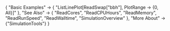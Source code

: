 {
  "Basic Examples" -> {
    "ListLinePlot[ReadSwap[\"bbh\"], PlotRange -> {0, All}]"
    },
  "See Also" -> {
   "ReadCores",
   "ReadCPUHours",
   "ReadMemory",
   "ReadRunSpeed",
   "ReadWalltime",
   "SimulationOverview"
   },
  "More About" -> {"SimulationTools"}
}
